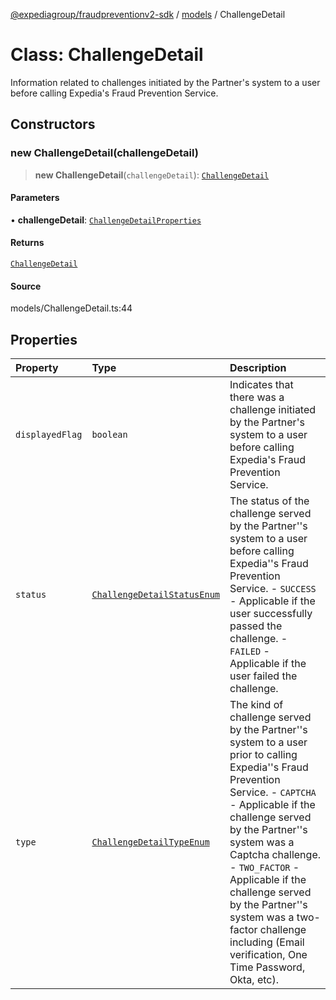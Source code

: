 [@expediagroup/fraudpreventionv2-sdk](../../index.md) / [models](../index.md) / ChallengeDetail

# Class: ChallengeDetail

Information related to challenges initiated by the Partner\'s system to a user before calling Expedia\'s Fraud Prevention Service.

## Constructors

### new ChallengeDetail(challengeDetail)

> **new ChallengeDetail**(`challengeDetail`): [`ChallengeDetail`](ChallengeDetail.md)

#### Parameters

• **challengeDetail**: [`ChallengeDetailProperties`](../interfaces/ChallengeDetailProperties.md)

#### Returns

[`ChallengeDetail`](ChallengeDetail.md)

#### Source

models/ChallengeDetail.ts:44

## Properties

| Property | Type | Description |
| :------ | :------ | :------ |
| `displayedFlag` | `boolean` | Indicates that there was a challenge initiated by the Partner\'s system to a user before calling Expedia\'s Fraud Prevention Service. |
| `status` | [`ChallengeDetailStatusEnum`](../type-aliases/ChallengeDetailStatusEnum.md) | The status of the challenge served by the Partner\'\'s system to a user before calling Expedia\'\'s Fraud Prevention Service. - `SUCCESS` - Applicable if the user successfully passed the challenge. - `FAILED` - Applicable if the user failed the challenge. |
| `type` | [`ChallengeDetailTypeEnum`](../type-aliases/ChallengeDetailTypeEnum.md) | The kind of challenge served by the Partner\'\'s system to a user prior to calling Expedia\'\'s Fraud Prevention Service. - `CAPTCHA` - Applicable if the challenge served by the Partner\'\'s system was a Captcha challenge. - `TWO_FACTOR` - Applicable if the challenge served by the Partner\'\'s system was a two-factor challenge including (Email verification, One Time Password, Okta, etc). |
